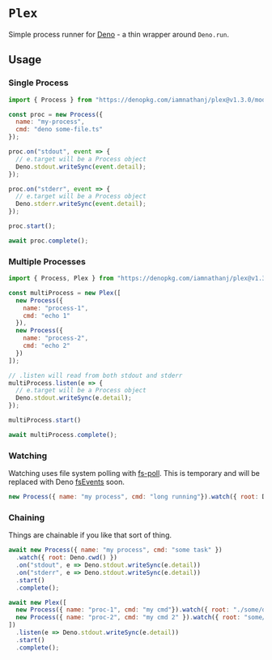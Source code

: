 # `Plex`

Simple process runner for [Deno] - a thin wrapper around `Deno.run`.

## Usage

### Single Process

```js
import { Process } from "https://denopkg.com/iamnathanj/plex@v1.3.0/mod.ts";

const proc = new Process({
  name: "my-process",
  cmd: "deno some-file.ts"
});

proc.on("stdout", event => {
  // e.target will be a Process object
  Deno.stdout.writeSync(event.detail);
});

proc.on("stderr", event => {
  // e.target will be a Process object
  Deno.stderr.writeSync(event.detail);
});

proc.start();

await proc.complete();
```

### Multiple Processes

```js
import { Process, Plex } from "https://denopkg.com/iamnathanj/plex@v1.3.0/mod.ts";

const multiProcess = new Plex([
  new Process({
    name: "process-1",
    cmd: "echo 1"
  }),
  new Process({
    name: "process-2",
    cmd: "echo 2"
  })
]);

// .listen will read from both stdout and stderr
multiProcess.listen(e => {
  // e.target will be a Process object
  Deno.stdout.writeSync(e.detail);
});

multiProcess.start()

await multiProcess.complete();
```

### Watching

Watching uses file system polling with [fs-poll]. This is temporary and will be replaced with Deno [fsEvents] soon.

```js
new Process({ name: "my process", cmd: "long running"}).watch({ root: Deno.cwd() });
```

### Chaining
Things are chainable if you like that sort of thing.
```js
await new Process({ name: "my process", cmd: "some task" })
  .watch({ root: Deno.cwd() })
  .on("stdout", e => Deno.stdout.writeSync(e.detail))
  .on("stderr", e => Deno.stdout.writeSync(e.detail))
  .start()
  .complete();
```

```js
await new Plex([
  new Process({ name: "proc-1", cmd: "my cmd"}).watch({ root: "./some/dir" }),
  new Process({ name: "proc-2", cmd: "my cmd 2" }).watch({ root: "some/other/dir" })
])
  .listen(e => Deno.stdout.writeSync(e.detail))
  .start()
  .complete();
```

[Deno]: https://deno.land/
[fs-poll]: https://github.com/iAmNathanJ/fs-poll
[fsEvents]: https://github.com/denoland/deno/pull/3452
